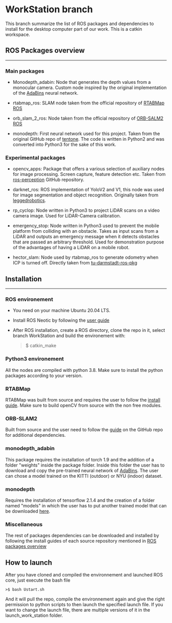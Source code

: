 # WorkStation branch
This branch summarize the list of ROS packages and dependencies to install for the desktop computer part of our work. This is a catkin workspace. 

## ROS Packages overview
---
### Main packages

- Monodepth_adabin: Node that generates the depth values from a monocular camera. Custom node inspired by the original implementation of the [AdaBins](https://github.com/shariqfarooq123/AdaBins) neural network.

- rtabmap_ros: SLAM node taken from the official repository of [RTABMap ROS](https://github.com/introlab/rtabmap_ros)

- orb_slam_2_ros: Node taken from the official repository of [ORB-SALM2 ROS](https://github.com/appliedAI-Initiative/orb_slam_2_ros)

- monodepth: First neural network used for this project. Taken from the original GitHub repo of [tentone](https://github.com/tentone/monodepth). The code is written in Python2 and was converted into Python3 for the sake of this work.

### Experimental packages
 
 - opencv_apps: Package that offers a various selection of auxiliary nodes for image processing. Screen capture, feature detection etc. Taken from [ros-perception](https://github.com/ros-perception/opencv_apps) GitHub repository.

- darknet_ros: ROS implementation of YoloV2 and V1, this node was used for image segmentation and object recognition. Originally taken from [leggedrobotics](https://github.com/leggedrobotics/darknet_ros).

- rp_cyclop: Node written in Python3 to project LiDAR scans on a video camera image. Used for LiDAR-Camera calibration. 

- emergency_stop: Node written in Python3 used to prevent the mobile platform from colliding with an obstacle. Takes as input scans from a LiDAR and outputs an emergency message when it detects obstacles that are passed an arbitrary threshold.  Used for demonstration purpose of the advantages of having a LiDAR on a mobile robot. 

- hector_slam: Node used by rtabmap_ros to generate odometry when ICP is turned off. Directly taken from [tu-darmstadt-ros-pkg](https://github.com/tu-darmstadt-ros-pkg/hector_slam)

## Installation
---

### ROS environement
- You need on your machine Ubuntu 20.04 LTS.

- Install ROS Neotic by following the [user guide](http://wiki.ros.org/noetic/Installation/Ubuntu)

- After ROS installation, create a ROS directory, clone the repo in it, select branch WorkStation and build the environement with:
    
    >$ catkin_make

### Python3 environement
All the nodes are compiled with python 3.8. Make sure to install the python packages according to your version.

### RTABMap
RTABMap was built from source and requires the user to follow the [install guide](https://github.com/introlab/rtabmap_ros). Make sure to build openCV from source with the non free modules. 

### ORB-SLAM2 
Built from source and the user need to follow the [guide](https://github.com/appliedAI-Initiative/orb_slam_2_ros) on the GitHub repo for additional dependencies. 

### monodepth_adabin

This package requires the installation of torch 1.9 and the addition of a folder "weights" inside the package folder. Inside this folder the user has to download and copy the pre-trained neural network of [AdaBins](https://drive.google.com/drive/folders/1nYyaQXOBjNdUJDsmJpcRpu6oE55aQoLA). The user can chose a model trained on the KITTI (outdoor) or NYU (indoor) dataset.

### monodepth

Requires the installation of tensorflow 2.1.4 and the creation of a folder named "models" in which the user has to put another trained model that can be downloaded [here](https://drive.google.com/drive/folders/1cEEYQ4nLJh84U55qzpFnQwNoiJgc7fcj?usp=sharing). 

### Miscellaneous 

The rest of packages dependencies can be downloaded and installed by following the install guides of each source repository mentioned in [ROS packages overview](#ros-packages-overview)


## How to launch

After you have cloned and compiled the environnement and launched ROS core, just execute the bash file   
    
    >$ bash Ustart.sh

And it will pull the repo, compile the environnement again and give the right permission to python scripts to then launch the specified launch file. If you want to change the launch file, there are multiple versions of it in the launch_work_station folder.  